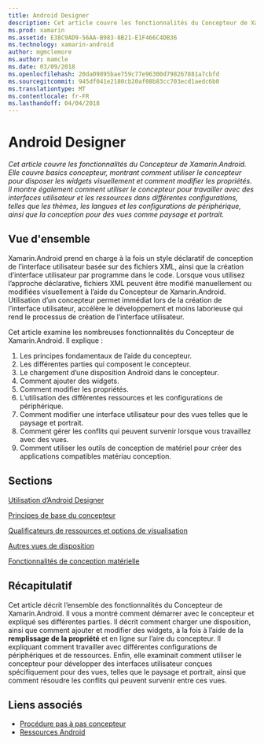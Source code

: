 ```yaml
---
title: Android Designer
description: Cet article couvre les fonctionnalités du Concepteur de Xamarin.Android. Elle couvre basics concepteur, montrant comment utiliser le concepteur pour disposer les widgets visuellement et comment modifier les propriétés. Il montre également comment utiliser le concepteur pour travailler avec des interfaces utilisateur et les ressources dans différentes configurations, telles que les thèmes, les langues et les configurations de périphérique, ainsi que la conception pour des vues comme paysage et portrait.
ms.prod: xamarin
ms.assetid: E38C9AD9-56AA-B983-8B21-E1F466C4DB36
ms.technology: xamarin-android
author: mgmclemore
ms.author: mamcle
ms.date: 03/09/2018
ms.openlocfilehash: 20da09895bae759c77e96300d798267881a7cbfd
ms.sourcegitcommit: 945df041e2180cb20af08b83cc703ecd1aedc6b0
ms.translationtype: MT
ms.contentlocale: fr-FR
ms.lasthandoff: 04/04/2018
---
```

# <a name="android-designer"></a>Android Designer

_Cet article couvre les fonctionnalités du Concepteur de Xamarin.Android. Elle couvre basics concepteur, montrant comment utiliser le concepteur pour disposer les widgets visuellement et comment modifier les propriétés. Il montre également comment utiliser le concepteur pour travailler avec des interfaces utilisateur et les ressources dans différentes configurations, telles que les thèmes, les langues et les configurations de périphérique, ainsi que la conception pour des vues comme paysage et portrait._


## <a name="overview"></a>Vue d'ensemble

Xamarin.Android prend en charge à la fois un style déclaratif de conception de l’interface utilisateur basée sur des fichiers XML, ainsi que la création d’interface utilisateur par programme dans le code.
Lorsque vous utilisez l’approche déclarative, fichiers XML peuvent être modifié manuellement ou modifiées visuellement à l’aide du Concepteur de Xamarin.Android. Utilisation d’un concepteur permet immédiat lors de la création de l’interface utilisateur, accélère le développement et moins laborieuse qui rend le processus de création de l’interface utilisateur.

Cet article examine les nombreuses fonctionnalités du Concepteur de Xamarin.Android. Il explique :

1.  Les principes fondamentaux de l’aide du concepteur.
2.  Les différentes parties qui composent le concepteur.
3.  Le chargement d’une disposition Android dans le concepteur.
4.  Comment ajouter des widgets.
5.  Comment modifier les propriétés.
6.  L’utilisation des différentes ressources et les configurations de périphérique.
7.  Comment modifier une interface utilisateur pour des vues telles que le paysage et portrait. 
8.  Comment gérer les conflits qui peuvent survenir lorsque vous travaillez avec des vues. 
9.  Comment utiliser les outils de conception de matériel pour créer des applications compatibles matériau conception.



## <a name="sections"></a>Sections

 [Utilisation d’Android Designer](~/android/user-interface/android-designer/designer-walkthrough.md)

 [Principes de base du concepteur](~/android/user-interface/android-designer/designer-basics.md)

 [Qualificateurs de ressources et options de visualisation](~/android/user-interface/android-designer/resource-qualifiers.md)

 [Autres vues de disposition](~/android/user-interface/android-designer/alternative-layout-views.md)

 [Fonctionnalités de conception matérielle](~/android/user-interface/android-designer/material-design-features.md)



## <a name="summary"></a>Récapitulatif

Cet article décrit l’ensemble des fonctionnalités du Concepteur de Xamarin.Android. Il vous a montré comment démarrer avec le concepteur et expliqué ses différentes parties. Il décrit comment charger une disposition, ainsi que comment ajouter et modifier des widgets, à la fois à l’aide de la **remplissage de la propriété** et en ligne sur l’aire du concepteur. Il expliquant comment travailler avec différentes configurations de périphériques et de ressources. Enfin, elle examinait comment utiliser le concepteur pour développer des interfaces utilisateur conçues spécifiquement pour des vues, telles que le paysage et portrait, ainsi que comment résoudre les conflits qui peuvent survenir entre ces vues. 



## <a name="related-links"></a>Liens associés

- [Procédure pas à pas concepteur](~/android/user-interface/android-designer/designer-walkthrough.md)
- [Ressources Android](~/android/app-fundamentals/resources-in-android/index.md)
